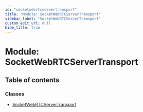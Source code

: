 ```yaml
---
id: "socketwebrtcservertransport"
title: "Module: SocketWebRTCServerTransport"
sidebar_label: "SocketWebRTCServerTransport"
custom_edit_url: null
hide_title: true
---
```


# Module: SocketWebRTCServerTransport

## Table of contents

### Classes

- [SocketWebRTCServerTransport](../classes/socketwebrtcservertransport.socketwebrtcservertransport-1.md)
